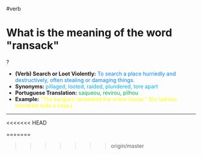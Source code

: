 #verb

# What is the meaning of the word "ransack"
?
* **(Verb) Search or Loot Violently:** <span style="color:rgb(0, 132, 255)">To search a place hurriedly and destructively, often stealing or damaging things.</span>
* **Synonyms:** <span style="color:rgb(0, 176, 240)">pillaged, looted, raided, plundered, tore apart</span>
* **Portuguese Translation:** <span style="color:rgb(0, 176, 80)">saqueou, revirou, pilhou</span>
* **Example:** <span style="color:rgb(255, 255, 0)">"The burglars ransacked the entire house." (Os ladrões reviraram toda a casa.)</span>
---
<<<<<<< HEAD

=======

>>>>>>> origin/master
<!--SR:!2025-07-01,16,290-->

